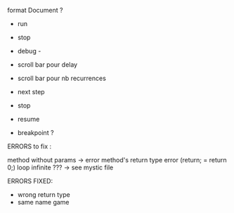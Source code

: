 format Document ?

- run
- stop
- debug
        -


 - scroll bar pour delay
 - scroll bar pour nb recurrences
 - next step
 - stop
 - resume
 - breakpoint ?

ERRORS to fix :

method without params -> error
method's return type error (return; = return 0;)
loop infinite ??? -> see mystic file




ERRORS FIXED:
 - wrong return type
 - same name game